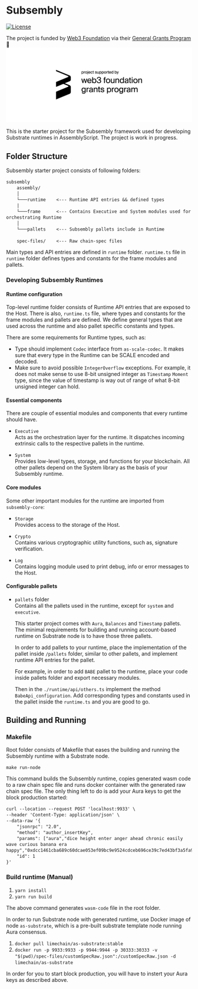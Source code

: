 # Subsembly
[![License](https://img.shields.io/badge/License-Apache%202.0-blue.svg)](https://opensource.org/licenses/Apache-2.0)

The project is funded by [Web3 Foundation](https://web3.foundation/) via their [General Grants Program](https://github.com/w3f/General-Grants-Program) 🙏
![WEB3 Badge](./web3_badge_black.png)

This is the starter project for the Subsembly framework used for developing Substrate runtimes in AssemblyScript. The project is work in progress.

## Folder Structure
Subsembly starter project consists of following folders:
```
subsembly
    assembly/
    │
    └───runtime    <--- Runtime API entries && defined types
    |
    └───frame      <--- Contains Executive and System modules used for orchestrating Runtime
    │
    └───pallets    <--- Subsembly pallets include in Runtime

    spec-files/    <--- Raw chain-spec files
```

Main types and API entries are defined in `runtime` folder. `runtime.ts` file in `runtime` folder defines types and constants for the frame modules and pallets.

### Developing Subsembly Runtimes

#### Runtime configuration

Top-level runtime folder consists of Runtime API entries that are exposed to the Host. There is also, `runtime.ts` file, where types and constants for the frame modules and pallets are defined. We define general types that are used across the runtime and also pallet specific constants and types. 

There are some requirements for Runtime types, such as:

- Type should implement `Codec` interface from `as-scale-codec`. It makes sure that every type in the Runtime can be SCALE encoded and decoded. 
- Make sure to avoid possible `IntegerOverflow` exceptions. For example, it does not make sense to use 8-bit unsigned integer as `Timestamp` `Moment` type, since the value of timestamp is way out of range of what 8-bit unsigned integer can hold.

#### Essential components 

There are couple of essential modules and components that every runtime should have. 

- `Executive`  
    Acts as the orchestration layer for the runtime.
    It dispatches incoming extrinsic calls to the respective pallets in the runtime.

- `System`  
    Provides low-level types, storage, and functions for your blockchain. 
    All other pallets depend on the System library as the basis of your Subsembly runtime.

#### Core modules
Some other important modules for the runtime are imported from `subsembly-core`:  

- `Storage`  
    Provides access to the storage of the Host.

- `Crypto`  
    Contains various cryptographic utility functions, such as, signature verification.

- `Log`  
    Contains logging module used to print debug, info or error messages to the Host. 


#### Configurable pallets

- `pallets` folder  
    Contains all the pallets used in the runtime, except for `system` and `executive`. 

    This starter project comes with `Aura`, `Balances` and `Timestamp` pallets. The minimal requirements for building and running account-based runtime on Substrate node is to have those three pallets.

    In order to add pallets to your runtime, place the implementation of the pallet inside `/pallets` folder, similar to other pallets, and implement runtime API entries for the pallet.

    For example, in order to add `BABE` pallet to the runtime, place your code inside pallets folder and export necessary modules.

    Then in the `./runtime/api/others.ts` implement the method `BabeApi_configuration`. Add corresponding types and constants used in the pallet inside the `runtime.ts` and you are good to go.

## Building and Running
### Makefile
Root folder consists of Makefile that eases the building and running the Subsembly runtime with a Substrate node.

```
make run-node
```
This command builds the Subsembly runtime, copies generated wasm code to a raw chain spec file and runs docker container with the generated raw chain spec file.
The only thing left to do is add your Aura keys to get the block production started:

```
curl --location --request POST 'localhost:9933' \
--header 'Content-Type: application/json' \
--data-raw '{
    "jsonrpc": "2.0",
    "method": "author_insertKey",
    "params": ["aura","dice height enter anger ahead chronic easily wave curious banana era happy","0xdcc1461cba689c60dcae053ef09bc9e9524cdceb696ce39c7ed43bf3a5fa9659"],
    "id": 1
}'
```

### Build runtime (Manual)

1. `yarn install`
2. `yarn run build`

The above command generates `wasm-code` file in the root folder.

In order to run Substrate node with generated runtime, use Docker image of node `as-substrate`, which is a pre-built substrate template node running Aura consensus.

1. `docker pull limechain/as-substrate:stable`
2. `docker run -p 9933:9933 -p 9944:9944 -p 30333:30333 -v "$(pwd)/spec-files/customSpecRaw.json":/customSpecRaw.json -d limechain/as-substrate`

In order for you to start block production, you will have to instert your Aura keys as described above.

